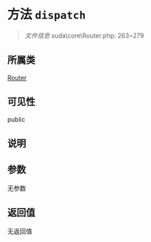# 方法 `dispatch`

> *文件信息* suda\core\Router.php: 263~279

## 所属类 

[Router](../Router.md)

## 可见性

 public 

## 说明



## 参数


无参数


## 返回值

无返回值
